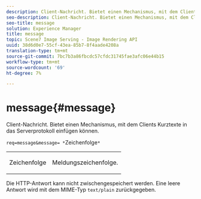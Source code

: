 ```yaml
---
description: Client-Nachricht. Bietet einen Mechanismus, mit dem Clients Kurztexte in das Serverprotokoll einfügen können.
seo-description: Client-Nachricht. Bietet einen Mechanismus, mit dem Clients Kurztexte in das Serverprotokoll einfügen können.
seo-title: message
solution: Experience Manager
title: message
topic: Scene7 Image Serving - Image Rendering API
uuid: 38d6d0e7-55cf-43ea-85b7-8f4aade4208a
translation-type: tm+mt
source-git-commit: 7bc7b3a86fbcdc57cfdc31745fae3afc06e44b15
workflow-type: tm+mt
source-wordcount: '69'
ht-degree: 7%

---
```



# message{#message}

Client-Nachricht. Bietet einen Mechanismus, mit dem Clients Kurztexte in das Serverprotokoll einfügen können.

`req=message&message= *`Zeichenfolge`*`

<table id="simpletable_9AF29AA336C4447BBC2FD4A7D43ED91B"> 
 <tr class="strow"> 
  <td class="stentry"> <p><span class="varname"> Zeichenfolge</span> </p> </td> 
  <td class="stentry"> <p>Meldungszeichenfolge. </p></td> 
 </tr> 
</table>

Die HTTP-Antwort kann nicht zwischengespeichert werden. Eine leere Antwort wird mit dem MIME-Typ `text/plain` zurückgegeben.
